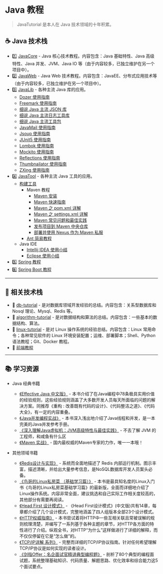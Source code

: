 # Java 教程

> JavaTutorial 是本人在 Java 技术领域的十年积累。

## :coffee: Java 技术栈

- :one: [JavaCore](https://dunwu.github.io/javacore/) - Java 核心技术教程。内容包含：Java 基础特性、Java 高级特性、Java 并发、JVM、Java IO 等（由于内容较多，已独立维护在另一个项目中）。
- :two: [JavaWeb](https://github.com/dunwu/javaweb) - Java Web 技术教程。内容包含：JavaEE、分布式应用技术等（由于内容较多，已独立维护在另一个项目中）。
- :three: [JavaLib](javalib/README.md) - 各种主流 Java 库的应用。
  - [Dozer 使用指南](javalib/dozer.md)
  - [Freemark 使用指南](javalib/freemark.md)
  - [细说 Java 主流 JSON 库](javalib/java-json.md)
  - [细说 Java 主流日志工具库](javalib/java-log.md)
  - [细说 Java 主流工具包](javalib/java-util.md)
  - [JavaMail 使用指南](javalib/javamail.md)
  - [Jsoup 使用指南](javalib/jsoup.md)
  - [JUnit5 使用指南](javalib/junit.md)
  - [Lombok 使用指南](javalib/lombok.md)
  - [Mockito 使用指南](javalib/mockito.md)
  - [Reflections 使用指南](javalib/reflections.md)
  - [Thumbnailator 使用指南](javalib/thumbnailator.md)
  - [ZXing 使用指南](javalib/zxing.md)
- :four: [JavaTool](javatool/README.md) - 各种主流 Java 工具的应用。
  - [构建工具](javatool/build/README.md)
    - Maven 教程
      - [Maven 安装](javatool/build/maven/maven-install.md)
      - [Maven 快速指南](javatool/build/maven/maven-quickstart.md)
      - [Maven 之 pom.xml 详解](javatool/build/maven/maven-pom.md)
      - [Maven 之 settings.xml 详解](javatool/build/maven/maven-settings.md)
      - [Maven 常见问题和最佳实践](javatool/build/maven/maven-action.md)
      - [发布项目到 Maven 中央仓库](javatool/build/maven/maven-deploy.md)
      - [部署并使用 Nexus 作为 Maven 私服](javatool/build/maven/nexus.md)
    - [Ant 简易教程](javatool/build/ant.md)
  - Java IDE
    - [Intellij IDEA 使用小结](javatool/ide/intellij.md)
    - [Eclipse 使用小结](javatool/ide/eclipse.md)
- :five: [Spring 教程](https://dunwu.gitbooks.io/spring-tutorial/)
- :six: [Spring Boot 教程](https://dunwu.github.io/spring-boot-tutorial/)

---

## :rocket: 相关技术栈

- :1234: [db-tutorial](https://dunwu.github.io/db-tutorial/) - 是对数据库领域开发经验的总结。内容包含：关系型数据库和 Nosql 理论、Mysql、Redis 等。
- :dart: [algorithm-tutorial](https://dunwu.github.io/algorithm-tutorial/) - 是对数据结构和算法的总结。内容包含：一些基本的数据结构、算法。
- :penguin: [linux-tutorial](https://github.com/dunwu/linux-tutorial) - 是对 Linux 操作系统的经验总结。内容包含：Linux 常用命令；各种常见软件的 Linux 环境安装配置；运维、部署脚本；Shell、Python 语法教程；Git、Docker 教程。
- :art: [前端教程](https://github.com/dunwu/frontend-tutorial)

---

## :books: 学习资源

- Java 经典书籍
  - [《Effective Java 中文版》](https://union-click.jd.com/jdc?d=S003h8) - 本书介绍了在Java编程中78条极具实用价值的经验规则，这些经验规则涵盖了大多数开发人员每天所面临的问题的解决方案。同推荐《重构 : 改善既有代码的设计》、《代码整洁之道》、《代码大全》，有一定的内容重叠。
  - [《Java并发编程实战》](https://union-click.jd.com/jdc?d=x2yrwq) - 本书深入浅出地介绍了Java线程和并发，是一本完美的Java并发参考手册。
  - [《深入理解Java虚拟机：JVM高级特性与最佳实践》](https://union-click.jd.com/jdc?d=Wa6dWb) - 不去了解 JVM 的工程师，和咸鱼有什么区
  - [《Maven 实战》](https://union-click.jd.com/jdc?d=hNj9Lu) - 国内最权威的Maven专家的力作，唯一一本哦！

- 其他领域书籍
  - [《Redis设计与实现》](https://union-click.jd.com/jdc?d=6L6sMX) - 系统而全面地描述了 Redis 内部运行机制。图示丰富，描述清晰，并给出大量参考信息，是NoSQL数据库开发人员案头必备。
  - [《鸟哥的Linux私房菜 （基础学习篇）》](https://union-click.jd.com/jdc?d=yB7dwu) - 本书是最具知名度的Linux入门书《鸟哥的Linux私房菜基础学习篇》的最新版，全面而详细地介绍了Linux操作系统。内容非常全面，建议挑选和自己实际工作相关度较高的，其他部分有需要再阅读。
  - [《Head First 设计模式》](https://union-click.jd.com/jdc?d=HYyuyM) - 《Head First设计模式》(中文版)共有14章，每章都介绍了几个设计模式，完整地涵盖了四人组版本全部23个设计模式。
  - [《HTTP权威指南》](https://union-click.jd.com/jdc?d=TgCRBb) - 本书尝试着将HTTP中一些互相关联且常被误解的规则梳理清楚，并编写了一系列基于各种主题的章节，对HTTP各方面的特性进行了介绍。纵观全书，对HTTP“为什么”这样做进行了详细的解释，而不仅仅停留在它是“怎么做”的。
  - [《TCP/IP详解 系列》](https://union-click.jd.com/jdc?d=5uHlXS) - 完整而详细的TCP/IP协议指南。针对任何希望理解TCP/IP协议是如何实现的读者设计。
  - [《剑指Offer：名企面试官精讲典型编程题》](https://union-click.jd.com/jdc?d=wnrKQh) - 剖析了80个典型的编程面试题，系统整理基础知识、代码质量、解题思路、优化效率和综合能力这5个面试要点。
